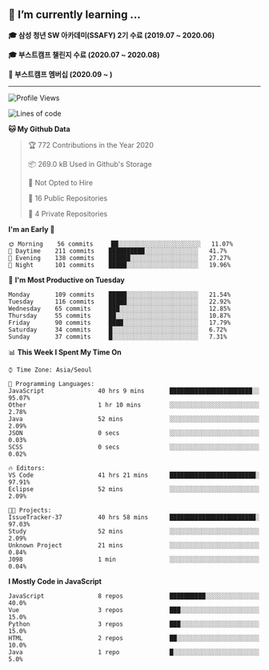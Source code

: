 ## 🌱 I’m currently learning ...

**🎓 삼성 청년 SW 아카데미(SSAFY) 2기 수료 (2019.07 ~ 2020.06)**

**🎓 부스트캠프 챌린지 수료 (2020.07 ~ 2020.08)**

**🏃  부스트캠프 멤버십 (2020.09 ~ )**
 
-----

<!--START_SECTION:waka-->
![Profile Views](http://img.shields.io/badge/Profile%20Views-55-blue)

![Lines of code](https://img.shields.io/badge/From%20Hello%20World%20I%27ve%20Written-3.1%20million%20lines%20of%20code-blue)

**🐱 My Github Data** 

> 🏆 772 Contributions in the Year 2020
 > 
> 📦 269.0 kB Used in Github's Storage 
 > 
> 🚫 Not Opted to Hire
 > 
> 📜 16 Public Repositories
 > 
> 🔑 4 Private Repositories 

**I'm an Early 🐤** 

```text
🌞 Morning    56 commits     ██░░░░░░░░░░░░░░░░░░░░░░░   11.07% 
🌆 Daytime    211 commits    ██████████░░░░░░░░░░░░░░░   41.7% 
🌃 Evening    138 commits    ██████░░░░░░░░░░░░░░░░░░░   27.27% 
🌙 Night      101 commits    █████░░░░░░░░░░░░░░░░░░░░   19.96%

```
📅 **I'm Most Productive on Tuesday** 

```text
Monday       109 commits    █████░░░░░░░░░░░░░░░░░░░░   21.54% 
Tuesday      116 commits    █████░░░░░░░░░░░░░░░░░░░░   22.92% 
Wednesday    65 commits     ███░░░░░░░░░░░░░░░░░░░░░░   12.85% 
Thursday     55 commits     ██░░░░░░░░░░░░░░░░░░░░░░░   10.87% 
Friday       90 commits     ████░░░░░░░░░░░░░░░░░░░░░   17.79% 
Saturday     34 commits     █░░░░░░░░░░░░░░░░░░░░░░░░   6.72% 
Sunday       37 commits     █░░░░░░░░░░░░░░░░░░░░░░░░   7.31%

```


📊 **This Week I Spent My Time On** 

```text
⌚︎ Time Zone: Asia/Seoul

💬 Programming Languages: 
JavaScript               40 hrs 9 mins       ███████████████████████░░   95.07% 
Other                    1 hr 10 mins        ░░░░░░░░░░░░░░░░░░░░░░░░░   2.78% 
Java                     52 mins             ░░░░░░░░░░░░░░░░░░░░░░░░░   2.09% 
JSON                     0 secs              ░░░░░░░░░░░░░░░░░░░░░░░░░   0.03% 
SCSS                     0 secs              ░░░░░░░░░░░░░░░░░░░░░░░░░   0.02%

🔥 Editors: 
VS Code                  41 hrs 21 mins      ████████████████████████░   97.91% 
Eclipse                  52 mins             ░░░░░░░░░░░░░░░░░░░░░░░░░   2.09%

🐱‍💻 Projects: 
IssueTracker-37          40 hrs 58 mins      ████████████████████████░   97.03% 
Study                    52 mins             ░░░░░░░░░░░░░░░░░░░░░░░░░   2.09% 
Unknown Project          21 mins             ░░░░░░░░░░░░░░░░░░░░░░░░░   0.84% 
J098                     1 min               ░░░░░░░░░░░░░░░░░░░░░░░░░   0.04%

```

**I Mostly Code in JavaScript** 

```text
JavaScript               8 repos             ██████████░░░░░░░░░░░░░░░   40.0% 
Vue                      3 repos             ███░░░░░░░░░░░░░░░░░░░░░░   15.0% 
Python                   3 repos             ███░░░░░░░░░░░░░░░░░░░░░░   15.0% 
HTML                     2 repos             ██░░░░░░░░░░░░░░░░░░░░░░░   10.0% 
Java                     1 repo              █░░░░░░░░░░░░░░░░░░░░░░░░   5.0%

```



<!--END_SECTION:waka-->
